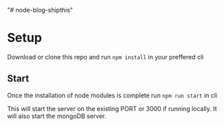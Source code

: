 "# node-blog-shipthis" 
# Setup
Download or clone this repo and run `npm install` in your preffered cli

## Start
Once the installation of node modules is complete run `npm run start` in cli

This will start the server on the existing PORT or 3000 if running locally. It will also start the mongoDB server.
